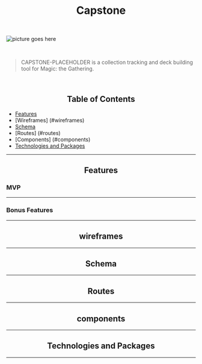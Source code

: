 <div align="center">
  <h1>Capstone</h1>
</div>

<br>

![picture goes here](http://pictureurl)

<br>


> CAPSTONE-PLACEHOLDER is a collection tracking and deck building tool for Magic: the Gathering.

<br>


<div align="center">
  <h2>Table of Contents</h2>
</div>


- [Features](#features)
- [Wireframes] (#wireframes)
- [Schema](#schema)
- [Routes] (#routes)
- [Components] (#components)
- [Technologies and Packages](#technologies-and-packages)
---
<div align="center">
  <h2>Features</h2>
</div>

### MVP

---

### Bonus Features

---
<div align="center">
  <h2>wireframes</h2>
</div>

---
<div align="center">
  <h2>Schema</h2>
</div>

---
<div align="center">
  <h2>Routes</h2>
</div>

---
<div align="center">
  <h2>components</h2>
</div>

---
<div align="center">
  <h2>Technologies and Packages</h2>
</div>

---
